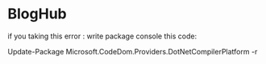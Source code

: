# BlogHub
if you taking this error : 
write package console this code:

Update-Package Microsoft.CodeDom.Providers.DotNetCompilerPlatform -r
